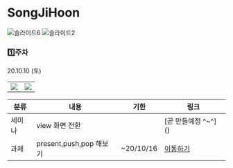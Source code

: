 # SongJiHoon

![슬라이드6](https://user-images.githubusercontent.com/60260284/94882414-ecdc3680-04a2-11eb-8628-890292a78396.png)
![슬라이드2](https://user-images.githubusercontent.com/60260284/94831679-f8e6da80-0447-11eb-807a-5ba904317207.png)






### 1️⃣주차
20.10.10 (토)


<table>

  <tr>
      <td><img src="https://user-images.githubusercontent.com/60260284/96102582-a4e0f900-0f11-11eb-83d6-cce3549e06ad.png"></td>
    <td><img src="https://user-images.githubusercontent.com/60260284/96102574-a3173580-0f11-11eb-9a21-cf523665527a.png" ></td>


  </tr>
 </table>
 

 
|   분류 |    내용   |   기한  | 링크 |
| ----  | ----     | ----   |  ---- | 
|    세미나  |   view 화면 전환  |   | [곧 만들예정 ^~^] () |
|   과제  |    present,push,pop 해보기  |  ~20/10/16 | [이동하기](https://github.com/27thONSOPT-iOS/SongJiHoon/blob/master/readme/first_Assignment_Readme.md) | 
